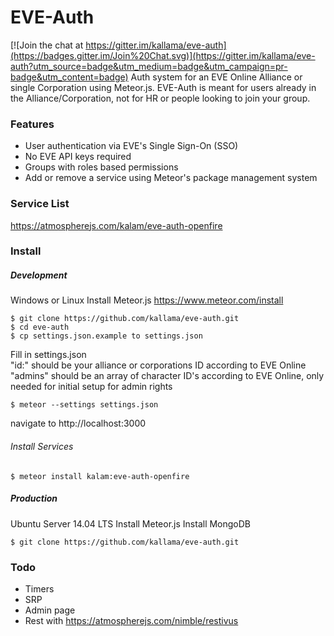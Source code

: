EVE-Auth
============

[![Join the chat at https://gitter.im/kallama/eve-auth](https://badges.gitter.im/Join%20Chat.svg)](https://gitter.im/kallama/eve-auth?utm_source=badge&utm_medium=badge&utm_campaign=pr-badge&utm_content=badge)
Auth system for an EVE Online Alliance or single Corporation using Meteor.js. EVE-Auth is meant for users already in the Alliance/Corporation, not for HR or people looking to join your group.
### Features
* User authentication via EVE's Single Sign-On (SSO)
* No EVE API keys required
* Groups with roles based permissions
* Add or remove a service using Meteor's package management system
### Service List
https://atmospherejs.com/kalam/eve-auth-openfire
### Install
##### Development
Windows or Linux
Install Meteor.js https://www.meteor.com/install   
```
$ git clone https://github.com/kallama/eve-auth.git
$ cd eve-auth
$ cp settings.json.example to settings.json
```
Fill in settings.json  
"id:" should be your alliance or corporations ID according to EVE Online  
"admins" should be an array of character ID's according to EVE Online, only needed for initial setup for admin rights
```
$ meteor --settings settings.json
```  
navigate to http://localhost:3000
###### Install Services
```
$ meteor install kalam:eve-auth-openfire
```
##### Production
Ubuntu Server 14.04 LTS
Install Meteor.js
Install MongoDB
```
$ git clone https://github.com/kallama/eve-auth.git
```

### Todo
* Timers
* SRP
* Admin page
* Rest with https://atmospherejs.com/nimble/restivus
